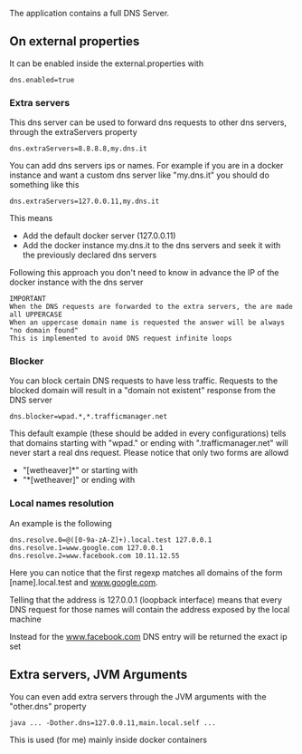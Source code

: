 The application contains a full DNS Server. 

## On external properties

It can be enabled inside the external.properties with

    dns.enabled=true

### Extra servers

This dns server can be used to forward dns requests to other
dns servers, through the extraServers property

    dns.extraServers=8.8.8.8,my.dns.it

You can add dns servers ips or names. For example if you are in a docker instance
and want a custom dns server like "my.dns.it" you should do something like this

    dns.extraServers=127.0.0.11,my.dns.it

This means

* Add the default docker server (127.0.0.11)
* Add the docker instance my.dns.it to the dns servers and seek it with the previously 
  declared dns servers
  
Following this approach you don't need to know in advance the IP of the docker instance 
with the dns server

    IMPORTANT
    When the DNS requests are forwarded to the extra servers, the are made all UPPERCASE
    When an uppercase domain name is requested the answer will be always "no domain found"
    This is implemented to avoid DNS request infinite loops

### Blocker

You can block certain DNS requests to have less traffic. Requests to the blocked domain
will result in a "domain not existent" response from the DNS server

    dns.blocker=wpad.*,*.trafficmanager.net

This default example (these should be added in every configurations) tells that domains
starting with "wpad." or ending with ".trafficmanager.net" will never start a real dns
request. Please notice that only two forms are allowd

* "[wetheaver]*" or starting with
* "*[wetheaver]" or ending with

### Local names resolution

An example is the following

    dns.resolve.0=@([0-9a-zA-Z]+).local.test 127.0.0.1
    dns.resolve.1=www.google.com 127.0.0.1
    dns.resolve.2=www.facebook.com 10.11.12.55

Here you can notice that the first regexp matches all domains of the form [name].local.test
and www.google.com.

Telling that the address is 127.0.0.1 (loopback interface) means that every DNS request for
those names will contain the address exposed by the local machine

Instead for the www.facebook.com DNS entry will be returned the exact ip set

## Extra servers, JVM Arguments

You can even add extra servers through the JVM arguments with the "other.dns" property 

    java ... -Dother.dns=127.0.0.11,main.local.self ...

This is used (for me) mainly inside docker containers